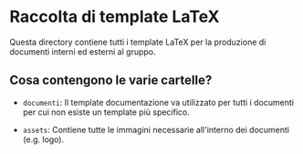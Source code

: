 # Raccolta di template LaTeX

Questa directory contiene tutti i template LaTeX per la
produzione di documenti interni ed esterni al gruppo.

## Cosa contengono le varie cartelle?

- `documenti`: Il template documentazione va utilizzato
per tutti i documenti per cui non esiste un template più
specifico.

- `assets`: Contiene tutte le immagini necessarie all'interno
dei documenti (e.g. logo).
